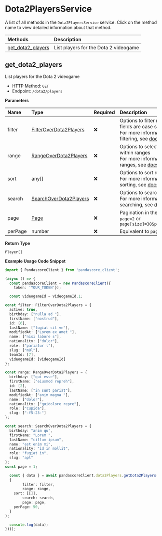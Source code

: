 # Dota2PlayersService

A list of all methods in the `Dota2PlayersService` service. Click on the method name to view detailed information about that method.

| Methods                                 | Description                           |
| :-------------------------------------- | :------------------------------------ |
| [get_dota2_players](#get_dota2_players) | List players for the Dota 2 videogame |

## get_dota2_players

List players for the Dota 2 videogame

- HTTP Method: `GET`
- Endpoint: `/dota2/players`

**Parameters**

| Name    | Type                                                          | Required | Description                                                                                                                                         |
| :------ | :------------------------------------------------------------ | :------- | :-------------------------------------------------------------------------------------------------------------------------------------------------- |
| filter  | [FilterOverDota2Players](../models/FilterOverDota2Players.md) | ❌       | Options to filter results. String fields are case sensitive <br/>For more information on filtering, see [docs](/docs/filtering-and-sorting#filter). |
| range   | [RangeOverDota2Players](../models/RangeOverDota2Players.md)   | ❌       | Options to select results within ranges <br/>For more information on ranges, see [docs](/docs/filtering-and-sorting#range).                         |
| sort    | any[]                                                         | ❌       | Options to sort results <br/>For more information on sorting, see [docs](/docs/filtering-and-sorting#sort).                                         |
| search  | [SearchOverDota2Players](../models/SearchOverDota2Players.md) | ❌       | Options to search results <br/>For more information on searching, see [docs](/docs/filtering-and-sorting#search).                                   |
| page    | [Page](../models/Page.md)                                     | ❌       | Pagination in the form of `page=2` or `page[size]=30&page[number]=2`                                                                                |
| perPage | number                                                        | ❌       | Equivalent to `page[size]`                                                                                                                          |

**Return Type**

`Player[]`

**Example Usage Code Snippet**

```typescript
import { PandascoreClient } from 'pandascore_client';

(async () => {
  const pandascoreClient = new PandascoreClient({
	token: 'YOUR_TOKEN'});

  const videogameId = VideogameId.1;

const filter: FilterOverDota2Players = {
  active: true,
  birthday: ["nulla ad "],
  firstName: ["nostrud"],
  id: [6],
  lastName: ["fugiat sit ve"],
  modifiedAt: ["Lorem ex amet "],
  name: ["nisi labore s"],
  nationality: ["dolor"],
  role: ["pariatur l"],
  slug: ["m8l"],
  teamId: [7],
  videogameId: [videogameId]
};

const range: RangeOverDota2Players = {
  birthday: ["qui esse"],
  firstName: ["eiusmod repreh"],
  id: [2],
  lastName: ["in sunt pariat"],
  modifiedAt: ["anim magna "],
  name: ["dolor"],
  nationality: ["quidolore repre"],
  role: ["cupida"],
  slug: ["-f5-23-"]
};

const search: SearchOverDota2Players = {
  birthday: "anim qu",
  firstName: "Lorem ",
  lastName: "cillum ipsum",
  name: "est enim mi",
  nationality: "id in mollit",
  role: "fugiat in",
  slug: "apl"
};
const page = 1;

  const { data } = await pandascoreClient.dota2Players.getDota2Players(
  {
		filter: filter,
		range: range,
    sort: [[]],
		search: search,
		page: page,
    perPage: 50,
  }
);

  console.log(data);
})();
```

<!-- This file was generated by liblab | https://liblab.com/ -->
